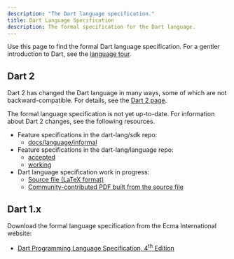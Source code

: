 ```yaml
---
description: "The Dart language specification."
title: Dart Language Specification
description: The formal specification for the Dart language.
---
```


Use this page to find the formal Dart language specification.
For a gentler introduction to Dart, see the
[language tour](/guides/language/language-tour).

## Dart 2

Dart 2 has changed the Dart language in many ways,
some of which are not backward-compatible.
For details, see the [Dart 2 page](/dart-2).

The formal language specification is not yet up-to-date.
For information about Dart 2 changes, see the following resources.

* Feature specifications in the dart-lang/sdk repo:
  * [docs/language/informal](https://github.com/dart-lang/sdk/tree/master/docs/language/informal)
* Feature specifications in the dart-lang/language repo:
  * [accepted](https://github.com/dart-lang/language/tree/master/accepted)
  * [working](https://github.com/dart-lang/language/tree/master/working)
* Dart language specification work in progress:
  * [Source file (LaTeX format)](https://github.com/dart-lang/sdk/blob/master/docs/language/dartLangSpec.tex)
  * [Community-contributed PDF built from the source file](https://github.com/chalin/dart-spec-and-grammar/blob/master/doc/dartLangSpec.pdf)

## Dart 1.x

Download the formal language specification from the Ecma International
website:

* <a href="http://www.ecma-international.org/publications/files/ECMA-ST/ECMA-408.pdf"
   target="_blank" rel="noopener">Dart Programming Language Specification, 4<sup>th</sup> Edition</a>
